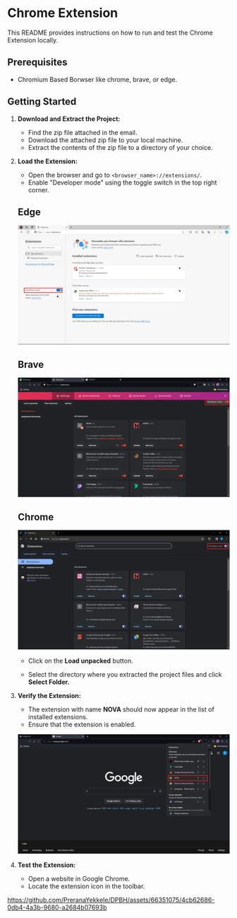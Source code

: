 # Chrome Extension

This README provides instructions on how to run and test the Chrome Extension locally.

## Prerequisites

- Chromium Based Borwser like chrome, brave, or edge.

## Getting Started

1. **Download and Extract the Project:**

    - Find the zip file attached in the email.
    - Download the attached zip file to your local machine.
    - Extract the contents of the zip file to a directory of your choice.

2. **Load the Extension:**

    - Open the browser and go to `<browser_name>://extensions/`.
    - Enable "Developer mode" using the toggle switch in the top right corner.

    ## Edge
    ![Developer Mode](images/edge_dev.png)

    ## Brave
    ![Developer Mode](images/brave_dev.png)
    
    ## Chrome
    ![Developer Mode](images/chrome_dev.png)


    - Click on the **Load unpacked** button.

    - Select the directory where you extracted the project files and click **Select Folder.**

3. **Verify the Extension:**

    - The extension with name **NOVA** should now appear in the list of installed extensions.
    - Ensure that the extension is enabled.

    ![Extension Enabled](images/extension_enabled.png)

4. **Test the Extension:**

    - Open a website in Google Chrome.
    - Locate the extension icon in the toolbar.

https://github.com/PreranaYekkele/DPBH/assets/66351075/4cb62686-0db4-4a3b-9680-a2684b07693b

